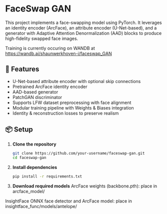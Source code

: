 # FaceSwap GAN

This project implements a face-swapping model using PyTorch. It leverages an identity encoder (ArcFace), an attribute encoder (U-Net-based), and a generator with Adaptive Attention Denormalization (AAD) blocks to produce high-fidelity swapped face images.

Training is currently occuring on WANDB at https://wandb.ai/shaunwerkhoven-i/faceswap_GAN

<!--
<p align="center">
  <img src="assets/demo_swap.png" alt="Example Face Swap" width="600"/>
</p>
-->

## 🚀 Features

- U-Net-based attribute encoder with optional skip connections
- Pretrained ArcFace identity encoder
- AAD-based generator
- PatchGAN discriminator
- Supports LFW dataset preprocessing with face alignment
- Modular training pipeline with Weights & Biases integration
- Identity & reconstruction losses to preserve realism

## 📦 Setup

1. **Clone the repository**
   ```bash
   git clone https://github.com/your-username/faceswap-gan.git
   cd faceswap-gan

2. **Install dependencies**
   ```bash
   pip install -r requirements.txt
   
3. **Download required models**
  ArcFace weights (backbone.pth): place in arcface_model/

  InsightFace ONNX face detector and ArcFace model: place in insightface_func/models/antelope/
